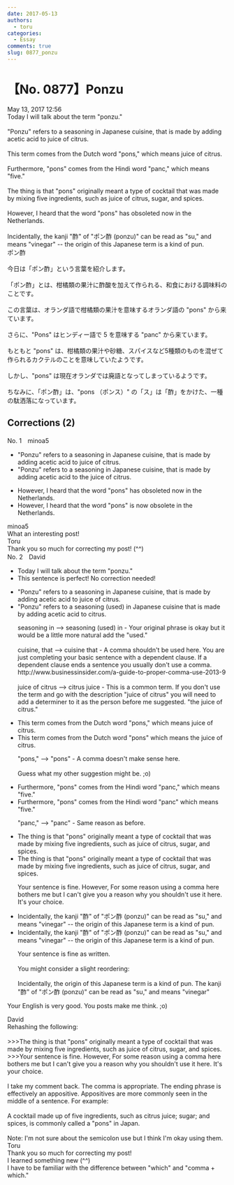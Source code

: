 ```yaml
---
date: 2017-05-13
authors:
  - toru
categories:
  - Essay
comments: true
slug: 0877_ponzu
---
```


# 【No. 0877】Ponzu
<div class="date">May 13, 2017 12:56</div>
<div id="post"><div id="body_show_ori">
Today I will talk about the term "ponzu."<br/><br/>"Ponzu" refers to a seasoning in Japanese cuisine, that is made by adding acetic acid to juice of citrus.<br/><br/>This term comes from the Dutch word "pons," which means juice of citrus.<br/><br/>Furthermore, "pons" comes from the Hindi word "panc," which means "five."<br/><br/>The thing is that "pons" originally meant a type of cocktail that was made by mixing five ingredients, such as juice of citrus, sugar, and spices.<br/><br/>However, I heard that the word "pons" has obsoleted now in the Netherlands.<br/><br/>Incidentally, the kanji "酢" of "ポン酢 (ponzu)" can be read as "su," and means "vinegar" -- the origin of this Japanese term is a kind of pun.
</div></div>

<!-- more -->

<div id="post_ja"><div id="body_show_mo">
ポン酢<br/><br/>今日は「ポン酢」という言葉を紹介します。<br/><br/>「ポン酢」とは、柑橘類の果汁に酢酸を加えて作られる、和食における調味料のことです。<br/><br/>この言葉は、オランダ語で柑橘類の果汁を意味するオランダ語の "pons" から来ています。<br/><br/>さらに、"Pons" はヒンディー語で 5 を意味する "panc" から来ています。<br/><br/>もともと "pons" は、柑橘類の果汁や砂糖、スパイスなど5種類のものを混ぜて作られるカクテルのことを意味していたようです。<br/><br/>しかし、"pons" は現在オランダでは廃語となってしまっているようです。<br/><br/>ちなみに、「ポン酢」は、"pons （ポンス）" の「ス」は「酢」をかけた、一種の駄洒落になっています。
</div></div>

## Corrections (2)
<div id="block"><div class="first_name"> No. 1　<span class="just_name">minoa5</span></div><div id="block2">
<ul class="correction_field">
<li class="incorrect">"Ponzu" refers to a seasoning in Japanese cuisine, that is made by adding acetic acid to juice of citrus.</li>
<li class="corrected correct">
"Ponzu" refers to a seasoning in Japanese cuisine, that is made by adding acetic acid to <span class="f_red">the</span> juice of citrus.
</li>
</ul>
<ul class="correction_field">
<li class="incorrect">However, I heard that the word "pons" has obsoleted now in the Netherlands.</li>
<li class="corrected correct">
However, I heard that the word "pons" <span class="f_red">is now obsolete</span> in the Netherlands.
</li>
</ul>
</div><div class="name"><span class="just_name">minoa5</span><br>
What an interesting post! 
</div>
<div class="name"><span class="just_name">Toru</span><br>
Thank you so much for correcting my post! (^^)
</div>
</div>
<div id="block"><div class="first_name"> No. 2　<span class="just_name">David</span></div><div id="block2">
<ul class="correction_field">
<li class="incorrect">Today I will talk about the term "ponzu."</li>
<li class="corrected perfect">This sentence is perfect! No correction needed!</li>
</ul>
<ul class="correction_field">
<li class="incorrect">"Ponzu" refers to a seasoning in Japanese cuisine, that is made by adding acetic acid to juice of citrus.</li>
<li class="corrected correct">
"Ponzu" refers to a seasoning (used) in Japanese cuisine that is made by adding acetic acid to citrus.
<p class="correction_comment">seasoning in --&gt; seasoning (used) in - Your original phrase is okay but it would be a little more natural add the "used."<br/><br/>cuisine, that --&gt; cuisine that - A comma shouldn't be used here. You are just completing your basic sentence with a dependent clause. If a dependent clause ends a sentence you usually don't use a comma. http://www.businessinsider.com/a-guide-to-proper-comma-use-2013-9 <br/><br/>juice of citrus --&gt; citrus juice - This is a common term. If you don't use the term and go with the description "juice of citrus" you will need to add a determiner to it as the person before me suggested. "the juice of citrus."</p>
</li>
</ul>
<ul class="correction_field">
<li class="incorrect">This term comes from the Dutch word "pons," which means juice of citrus.</li>
<li class="corrected correct">
This term comes from the Dutch word "pons" which means the juice of citrus.
<p class="correction_comment">"pons," --&gt; "pons" - A comma doesn't make sense here. <br/><br/>Guess what my other suggestion might be. ;o)</p>
</li>
</ul>
<ul class="correction_field">
<li class="incorrect">Furthermore, "pons" comes from the Hindi word "panc," which means "five."</li>
<li class="corrected correct">
Furthermore, "pons" comes from the Hindi word "panc" which means "five."
<p class="correction_comment">"panc," --&gt; "panc" - Same reason as before.</p>
</li>
</ul>
<ul class="correction_field">
<li class="incorrect">The thing is that "pons" originally meant a type of cocktail that was made by mixing five ingredients, such as juice of citrus, sugar, and spices.</li>
<li class="corrected correct">
The thing is that "pons" originally meant a type of cocktail that was made by mixing five ingredients, such as juice of citrus, sugar, and spices.
<p class="correction_comment">Your sentence is fine. However, For some reason using a comma here bothers me but I can't give you a reason why you shouldn't use it here. It's your choice.</p>
</li>
</ul>
<ul class="correction_field">
<li class="incorrect">Incidentally, the kanji "酢" of "ポン酢 (ponzu)" can be read as "su," and means "vinegar" -- the origin of this Japanese term is a kind of pun.</li>
<li class="corrected correct">
Incidentally, the kanji "酢" of "ポン酢 (ponzu)" can be read as "su," and means "vinegar" -- the origin of this Japanese term is a kind of pun.
<p class="correction_comment">Your sentence is fine as written.<br/><br/>You might consider a slight reordering:<br/><br/>Incidentally, the origin of this Japanese term is a kind of pun. The kanji "酢" of "ポン酢 (ponzu)" can be read as "su," and means "vinegar"</p>
</li>
</ul>
<p class="comment_small">
 Your English is very good. You posts make me think. ;o)
</p>

</div><div class="name"><span class="just_name">David</span><br>
Rehashing the following:<br/><br/>&gt;&gt;&gt;The thing is that "pons" originally meant a type of cocktail that was made by mixing five ingredients, such as juice of citrus, sugar, and spices.<br/>&gt;&gt;&gt;Your sentence is fine. However, For some reason using a comma here bothers me but I can't give you a reason why you shouldn't use it here. It's your choice.<br/><br/>I take my comment back. The comma is appropriate. The ending phrase is effectively an appositive. Appositives are more commonly seen in the middle of a sentence. For example:<br/><br/>     A cocktail made up of five ingredients, such as citrus juice; sugar; and spices, is commonly called a "pons" in Japan. <br/><br/>Note: I'm not sure about the semicolon use but I think I'm okay using them.<br/>
</div>
<div class="name"><span class="just_name">Toru</span><br>
Thank you so much for correcting my post! <br/>I learned something new (^^)<br/>I have to be familiar with the difference between "which" and "comma + which."
</div>
</div>
